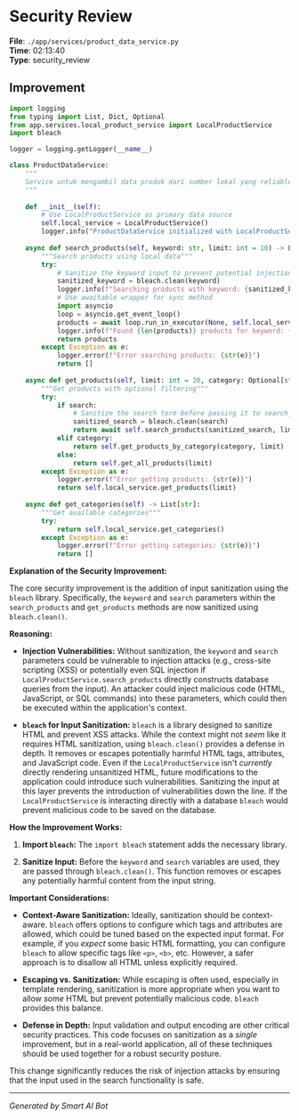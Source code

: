 # Security Review

**File**: `./app/services/product_data_service.py`  
**Time**: 02:13:40  
**Type**: security_review

## Improvement

```python
import logging
from typing import List, Dict, Optional
from app.services.local_product_service import LocalProductService
import bleach

logger = logging.getLogger(__name__)

class ProductDataService:
    """
    Service untuk mengambil data produk dari sumber lokal yang reliable
    """
    
    def __init__(self):
        # Use LocalProductService as primary data source
        self.local_service = LocalProductService()
        logger.info("ProductDataService initialized with LocalProductService")
    
    async def search_products(self, keyword: str, limit: int = 10) -> List[Dict]:
        """Search products using local data"""
        try:
            # Sanitize the keyword input to prevent potential injection attacks.
            sanitized_keyword = bleach.clean(keyword)
            logger.info(f"Searching products with keyword: {sanitized_keyword}")
            # Use awaitable wrapper for sync method
            import asyncio
            loop = asyncio.get_event_loop()
            products = await loop.run_in_executor(None, self.local_service.search_products, sanitized_keyword, limit)
            logger.info(f"Found {len(products)} products for keyword: {sanitized_keyword}")
            return products
        except Exception as e:
            logger.error(f"Error searching products: {str(e)}")
            return []
    
    async def get_products(self, limit: int = 20, category: Optional[str] = None, search: Optional[str] = None) -> List[Dict]:
        """Get products with optional filtering"""
        try:
            if search:
                # Sanitize the search term before passing it to search_products.
                sanitized_search = bleach.clean(search)
                return await self.search_products(sanitized_search, limit)
            elif category:
                return self.get_products_by_category(category, limit)
            else:
                return self.get_all_products(limit)
        except Exception as e:
            logger.error(f"Error getting products: {str(e)}")
            return self.local_service.get_products(limit)
    
    async def get_categories(self) -> List[str]:
        """Get available categories"""
        try:
            return self.local_service.get_categories()
        except Exception as e:
            logger.error(f"Error getting categories: {str(e)}")
            return []

```

**Explanation of the Security Improvement:**

The core security improvement is the addition of input sanitization using the `bleach` library.  Specifically, the `keyword` and `search` parameters within the `search_products` and `get_products` methods are now sanitized using `bleach.clean()`.

**Reasoning:**

* **Injection Vulnerabilities:**  Without sanitization, the `keyword` and `search` parameters could be vulnerable to injection attacks (e.g., cross-site scripting (XSS) or potentially even SQL injection if `LocalProductService.search_products` directly constructs database queries from the input).  An attacker could inject malicious code (HTML, JavaScript, or SQL commands) into these parameters, which could then be executed within the application's context.

* **`bleach` for Input Sanitization:** `bleach` is a library designed to sanitize HTML and prevent XSS attacks. While the context might not *seem* like it requires HTML sanitization, using `bleach.clean()` provides a defense in depth. It removes or escapes potentially harmful HTML tags, attributes, and JavaScript code. Even if the `LocalProductService` isn't *currently* directly rendering unsanitized HTML, future modifications to the application could introduce such vulnerabilities. Sanitizing the input at this layer prevents the introduction of vulnerabilities down the line. If the `LocalProductService` is interacting directly with a database `bleach` would prevent malicious code to be saved on the database.

**How the Improvement Works:**

1. **Import `bleach`:** The `import bleach` statement adds the necessary library.

2. **Sanitize Input:**  Before the `keyword` and `search` variables are used, they are passed through `bleach.clean()`. This function removes or escapes any potentially harmful content from the input string.

**Important Considerations:**

* **Context-Aware Sanitization:** Ideally, sanitization should be context-aware. `bleach` offers options to configure which tags and attributes are allowed, which could be tuned based on the expected input format. For example, if you *expect* some basic HTML formatting, you can configure `bleach` to allow specific tags like `<p>`, `<b>`, etc.  However, a safer approach is to disallow all HTML unless explicitly required.

* **Escaping vs. Sanitization:** While escaping is often used, especially in template rendering, sanitization is more appropriate when you want to allow *some* HTML but prevent potentially malicious code. `bleach` provides this balance.

* **Defense in Depth:**  Input validation and output encoding are other critical security practices.  This code focuses on sanitization as a *single* improvement, but in a real-world application, all of these techniques should be used together for a robust security posture.

This change significantly reduces the risk of injection attacks by ensuring that the input used in the search functionality is safe.

---
*Generated by Smart AI Bot*
